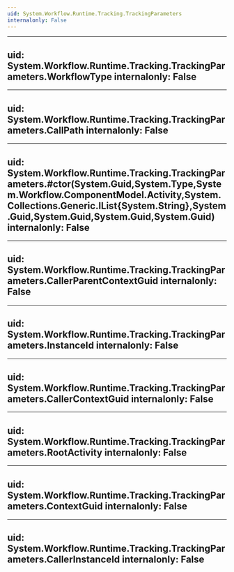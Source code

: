 ```yaml
---
uid: System.Workflow.Runtime.Tracking.TrackingParameters
internalonly: False
---
```


---
uid: System.Workflow.Runtime.Tracking.TrackingParameters.WorkflowType
internalonly: False
---

---
uid: System.Workflow.Runtime.Tracking.TrackingParameters.CallPath
internalonly: False
---

---
uid: System.Workflow.Runtime.Tracking.TrackingParameters.#ctor(System.Guid,System.Type,System.Workflow.ComponentModel.Activity,System.Collections.Generic.IList{System.String},System.Guid,System.Guid,System.Guid,System.Guid)
internalonly: False
---

---
uid: System.Workflow.Runtime.Tracking.TrackingParameters.CallerParentContextGuid
internalonly: False
---

---
uid: System.Workflow.Runtime.Tracking.TrackingParameters.InstanceId
internalonly: False
---

---
uid: System.Workflow.Runtime.Tracking.TrackingParameters.CallerContextGuid
internalonly: False
---

---
uid: System.Workflow.Runtime.Tracking.TrackingParameters.RootActivity
internalonly: False
---

---
uid: System.Workflow.Runtime.Tracking.TrackingParameters.ContextGuid
internalonly: False
---

---
uid: System.Workflow.Runtime.Tracking.TrackingParameters.CallerInstanceId
internalonly: False
---
